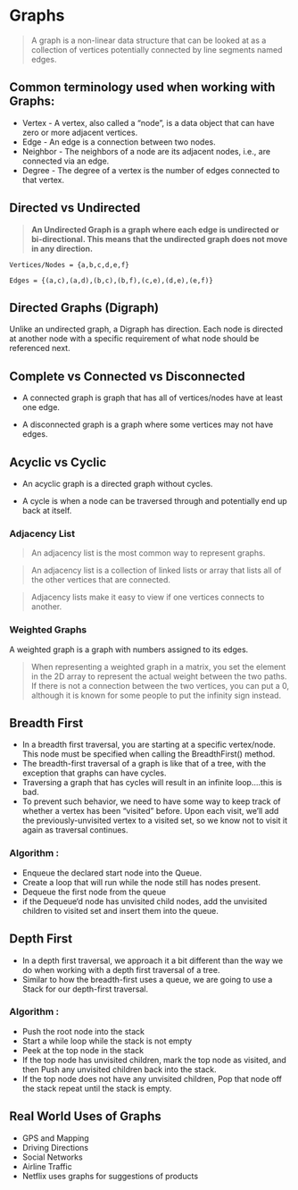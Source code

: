 # Graphs

> A graph is a non-linear data structure that can be looked at as a collection of vertices potentially connected by line segments named edges.

## Common terminology used when working with Graphs:

* Vertex - A vertex, also called a “node”, is a data object that can have zero or more adjacent vertices.
* Edge - An edge is a connection between two nodes.
* Neighbor - The neighbors of a node are its adjacent nodes, i.e., are connected via an edge.
* Degree - The degree of a vertex is the number of edges connected to that vertex.

## Directed vs Undirected

> **An Undirected Graph is a graph where each edge is undirected or bi-directional. This means that the undirected graph does not move in any direction.**


```
Vertices/Nodes = {a,b,c,d,e,f}

Edges = {(a,c),(a,d),(b,c),(b,f),(c,e),(d,e),(e,f)}

```

## Directed Graphs (Digraph)

Unlike an undirected graph, a Digraph has direction. Each node is directed at another node with a specific requirement of what node should be referenced next.

## Complete vs Connected vs Disconnected

* A connected graph is graph that has all of vertices/nodes have at least one edge.

* A disconnected graph is a graph where some vertices may not have edges.

## Acyclic vs Cyclic

* An acyclic graph is a directed graph without cycles.

* A cycle is when a node can be traversed through and potentially end up back at itself.

### Adjacency List

> An adjacency list is the most common way to represent graphs.

> An adjacency list is a collection of linked lists or array that lists all of the other vertices that are connected.

> Adjacency lists make it easy to view if one vertices connects to another.


### Weighted Graphs

A weighted graph is a graph with numbers assigned to its edges.

> When representing a weighted graph in a matrix, you set the element in the 2D array to represent the actual weight between the two paths. If there is not a connection between the two vertices, you can put a 0, although it is known for some people to put the infinity sign instead.

## Breadth First

* In a breadth first traversal, you are starting at a specific vertex/node. This node must be specified when calling the BreadthFirst() method. 
* The breadth-first traversal of a graph is like that of a tree, with the exception that graphs can have cycles. 
* Traversing a graph that has cycles will result in an infinite loop….this is bad. 
* To prevent such behavior, we need to have some way to keep track of whether a vertex has been “visited” before. Upon each visit, we’ll add the previously-unvisited vertex to a visited set, so we know not to visit it again as traversal continues.

### Algorithm :

* Enqueue the declared start node into the Queue.
* Create a loop that will run while the node still has nodes present.
* Dequeue the first node from the queue
* if the Dequeue‘d node has unvisited child nodes, add the unvisited children to visited set and insert them into the queue.

## Depth First

* In a depth first traversal, we approach it a bit different than the way we do when working with a depth first traversal of a tree. 
* Similar to how the breadth-first uses a queue, we are going to use a Stack for our depth-first traversal.

### Algorithm :

* Push the root node into the stack
* Start a while loop while the stack is not empty
* Peek at the top node in the stack
* If the top node has unvisited children, mark the top node as visited, and then Push any unvisited children back into the stack.
* If the top node does not have any unvisited children, Pop that node off the stack
repeat until the stack is empty.

## Real World Uses of Graphs

* GPS and Mapping
* Driving Directions
* Social Networks
* Airline Traffic
* Netflix uses graphs for suggestions of products

